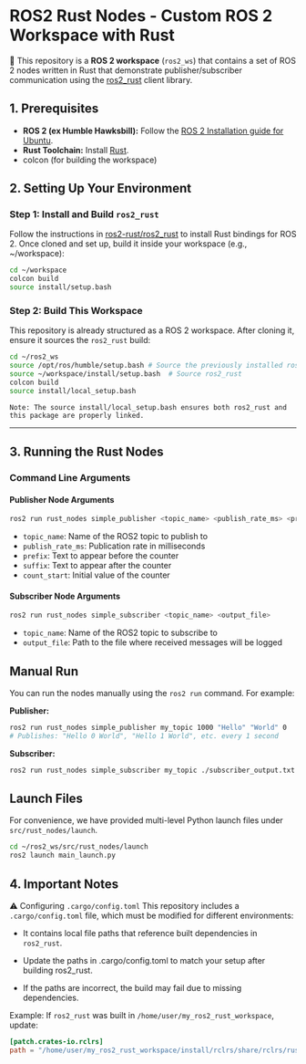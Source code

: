 # ROS2 Rust Nodes - Custom ROS 2 Workspace with Rust

🚀 This repository is a **ROS 2 workspace** (`ros2_ws`) that contains a set of ROS 2 nodes written in Rust that demonstrate publisher/subscriber communication using the [ros2_rust](https://github.com/ros2-rust/ros2_rust) client library.

## 1. Prerequisites

- **ROS 2 (ex Humble Hawksbill):** Follow the [ROS 2 Installation guide for Ubuntu](https://docs.ros.org/en/humble/Installation/Ubuntu-Install-Debs.html).
- **Rust Toolchain:** Install [Rust](https://www.rust-lang.org/tools/install).
- colcon (for building the workspace)


## 2. Setting Up Your Environment

### Step 1: Install and Build `ros2_rust`

Follow the instructions in [ros2-rust/ros2_rust](https://github.com/ros2-rust/ros2_rust) to install Rust bindings for ROS 2.
Once cloned and set up, build it inside your workspace (e.g., ~/workspace):

```bash
cd ~/workspace
colcon build
source install/setup.bash
```

### Step 2: Build This Workspace

This repository is already structured as a ROS 2 workspace. After cloning it, ensure it sources the `ros2_rust` build:

```bash
cd ~/ros2_ws
source /opt/ros/humble/setup.bash # Source the previously installed ros2 humble setup files
source ~/workspace/install/setup.bash  # Source ros2_rust
colcon build
source install/local_setup.bash
```
``Note: The source install/local_setup.bash ensures both ros2_rust and this package are properly linked.``

---

## 3. Running the Rust Nodes

### Command Line Arguments

#### Publisher Node Arguments
```bash
ros2 run rust_nodes simple_publisher <topic_name> <publish_rate_ms> <prefix> <suffix> <count_start>
```
- `topic_name`: Name of the ROS2 topic to publish to
- `publish_rate_ms`: Publication rate in milliseconds
- `prefix`: Text to appear before the counter
- `suffix`: Text to appear after the counter
- `count_start`: Initial value of the counter

#### Subscriber Node Arguments
```bash
ros2 run rust_nodes simple_subscriber <topic_name> <output_file>
```
- `topic_name`: Name of the ROS2 topic to subscribe to
- `output_file`: Path to the file where received messages will be logged


## Manual Run
You can run the nodes manually using the `ros2 run` command. For example:

**Publisher:**
```bash
ros2 run rust_nodes simple_publisher my_topic 1000 "Hello" "World" 0
# Publishes: "Hello 0 World", "Hello 1 World", etc. every 1 second
```

**Subscriber:**
```bash
ros2 run rust_nodes simple_subscriber my_topic ./subscriber_output.txt
```

## Launch Files

For convenience, we have provided multi-level Python launch files under `src/rust_nodes/launch`.

```bash
cd ~/ros2_ws/src/rust_nodes/launch
ros2 launch main_launch.py
```


## 4. Important Notes
⚠ Configuring `.cargo/config.toml`
This repository includes a `.cargo/config.toml` file, which must be modified for different environments:

- It contains local file paths that reference built dependencies in `ros2_rust`.

- Update the paths in .cargo/config.toml to match your setup after building ros2_rust.

- If the paths are incorrect, the build may fail due to missing dependencies.

Example:
If `ros2_rust` was built in `/home/user/my_ros2_rust_workspace`, update:

```toml
[patch.crates-io.rclrs]
path = "/home/user/my_ros2_rust_workspace/install/rclrs/share/rclrs/rust"
```
